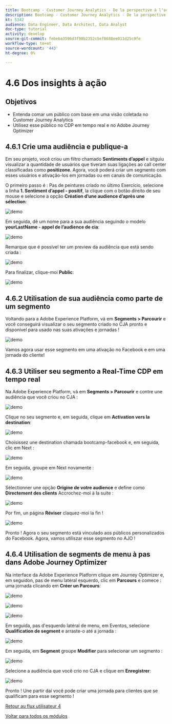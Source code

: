 ```yaml
---
title: Bootcamp - Customer Journey Analytics - De la perspective à l'action - Brésil
description: Bootcamp - Customer Journey Analytics - De la perspective à l'action - Brésil
kt: 5342
audience: Data Engineer, Data Architect, Data Analyst
doc-type: tutorial
activity: develop
source-git-commit: febeba3596d3f98b2352c5ef8688ee011d25c9fe
workflow-type: tm+mt
source-wordcount: '443'
ht-degree: 0%

---
```


# 4.6 Dos insights à ação

## Objetivos

- Entenda comar um público com base em uma visão coletada no Customer Journey Analytics
- Utilisez esse público no CDP em tempo real e no Adobe Journey Optimizer

## 4.6.1 Crie uma audiência e publique-a

Em seu projeto, você criou um filtro chamado **Sentiments d’appel** e sitguiu visualizar a quantidade de usuários que tiveram suas ligações ao call center classificadas como **positizone**. Agora, você poderá criar um segmento com esses usuários e ativação-los em jornadas ou em canais de comunicação.

O primeiro passo é : Pas de peintures criado no último Exercício, selecione a linha **1. Sentiment d’appel - positif**, la clique com o botão direito de seu mouse e selecione a opção **Création d’une audience d’après une sélection**:

![demo](./images/aud1.png)

Em seguida, dê um nome para a sua audiência seguindo o modelo **yourLastName - appel de l’audience de cia**:

![demo](./images/aud2.png)

Remarque que é possível ter um preview da audiência que está sendo criada :

![demo](./images/aud3.png)

Para finalizar, clique-moi **Public**:

![demo](./images/aud4.png)

## 4.6.2 Utilisation de sua audiência como parte de um segmento

Voltando para a Adobe Experience Platform, vá em **Segments > Parcourir** e você conseguirá visualizar o seu segmento criado no CJA pronto e disponível para usado nas suas ativações e jornadas !

![demo](./images/aud5.png)

Vamos agora usar esse segmento em uma ativação no Facebook e em uma jornada do cliente!

## 4.6.3 Utiliser seu segmento a Real-Time CDP em tempo real

Na Adobe Experience Platform, vá em **Segments > Parcourir** e contre une audiência que você criou no CJA :

![demo](./images/aud6.png)

Clique no seu segmento e, em seguida, clique em **Activation vers la destination**:

![demo](./images/aud7.png)

Choisissez une destination chamada bootcamp-facebook e, em seguida, clic em Next :

![demo](./images/aud8.png)

Em seguida, groupe em Next novamente :

![demo](./images/aud9.png)

Sélectionner une opção **Origine de votre audience** e define como **Directement des clients** Accrochez-moi à la suite :

![demo](./images/aud10.png)

Por fim, un página **Réviser** claquez-moi la fin !

![demo](./images/aud11.png)

Pronto ! Agora o seu segmento está vinculado aos públicos personalizados do Facebook.
Agora, vamos utiliszar esse segmento no AJO !

## 4.6.4 Utilisation de segments de menu à pas dans Adobe Journey Optimizer

Na interface da Adobe Experience Platform clique em Journey Optimizer e, em seguidon, pas de menu latéral esquerdo, clic em **Parcours** e comece : uma jornada clicando em **Créer un Parcours**:

![demo](./images/aud20.png)

![demo](./images/aud21.png)

![demo](./images/aud22.png)

Em seguida, pas d&#39;esquerdo latéral de menu, em Eventos, selecione **Qualification de segment** e arraste-o até a jornada :

![demo](./images/aud23.png)

Em seguida, em **Segment** groupe **Modifier** para selecionar um segmento :

![demo](./images/aud24.png)

Selecione a audiência que você crio no CJA e clique em **Enregistrer**:

![demo](./images/aud25.png)

Pronto ! Une partir daí você pode criar uma jornada para clientes que se qualificam para esse segmento !

[Retour au flux utilisateur 4](./uc4.md)

[Voltar para todos os módulos](./../../overview.md)
